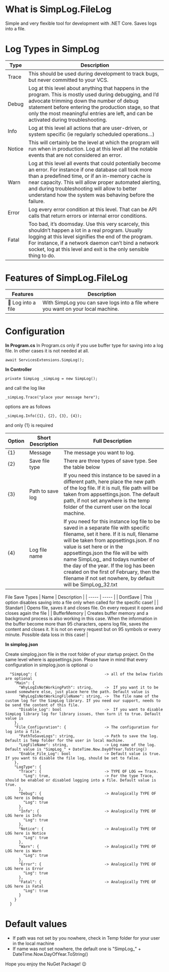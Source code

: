 # What is SimpLog.FileLog
Simple and very flexible tool for development with .NET Core. Saves logs into a file.

# Log Types in SimpLog
| Type | Description |
| ----- | ----- |
| Trace | This should be used during development to track bugs, but never committed to your VCS. |
| Debug | Log at this level about anything that happens in the program. This is mostly used during debugging, and I’d advocate trimming down the number of debug statement before entering the production stage, so that only the most meaningful entries are left, and can be activated during troubleshooting. |
| Info | Log at this level all actions that are user-driven, or system specific (ie regularly scheduled operations…) |
| Notice | This will certainly be the level at which the program will run when in production. Log at this level all the notable events that are not considered an error. |
| Warn | Log at this level all events that could potentially become an error. For instance if one database call took more than a predefined time, or if an in-memory cache is near capacity. This will allow proper automated alerting, and during troubleshooting will allow to better understand how the system was behaving before the failure. |
| Error | Log every error condition at this level. That can be API calls that return errors or internal error conditions. |
| Fatal | Too bad, it’s doomsday. Use this very scarcely, this shouldn’t happen a lot in a real program. Usually logging at this level signifies the end of the program. For instance, if a network daemon can’t bind a network socket, log at this level and exit is the only sensible thing to do. |

# Features of SimpLog.FileLog

| Features | Description |
| ----- | ----- |
| &#128195; Log into a file | With SimpLog you can save logs into a file where you want on your local machine. |

# Configuration

**In Program.cs**
In Program.cs only if you use buffer type for saving into a log file. In other cases it is not needed at all.
```
await ServicesExtensions.SimpLog();
```

**In Controller**

```
private SimpLog _simpLog = new SimpLog();
```

and call the log like
```
_simpLog.Trace("place your message here");
```

options are as follows
```
_simpLog.Info({1}, {2}, {3}, {4}); 
```
and only {1} is required

| Option | Short Description | Full Description |
| ----- | ----- | ----- |
| {1} | Message | The message you want to log. |
| {2} | Save file type | There are three types of save type. See the table below |
| {3} | Path to save log | If you need this instance to be saved in a different path, here place the new path of the log file. If it is null, file path will be taken from appsettings.json. The default path, if not set anywhere is the temp folder of the current user on the local machine. |
| {4} | Log file name | If you need for this instance log file to be saved in a separate file with specific filename, set it here. If it is null, filename will be taken from appsettings.json. If no value is set here or in the appsettings.json the file will be with name SimpLog_ and todays number of the day of the year. If the log has been created on the first of February, then the filename if not set nowhere, by default will be SimpLog_32.txt |

File Save Types
| Name | Description |
| ----- | ----- |
| DontSave | This option disables saving into a file only when called for the specific case! |
| Standart | Opens file, saves it and closes file. On every request it opens and closes again the file |
| BufferMemory | Creates buffer memory and a background process is also working in this case. When the information in the buffer become more than 95 characters, opens log file, saves the content and closes it. It is not on every request but on 95 symbols or every minute. Possible data loss in this case! |

**In simplog.json**

Create simplog.json file in the root folder of your startup project. On the same level where is appsettings.json. Please have in mind that every configuration in simplog.json is optional ☺️

```
  "SimpLog": {                              -> all of the below fields are optional
    "Main": {
      "WhyLogIsNotWorkingPath": string,     ->  If you want it to be saved somewhere else, just place here the path. Default value is
      "WhyLogIsNotWorkingFileName": string, ->  The file name of the custom log for the SimpLog library. If you need our support, needs to be send the content of this file.
      "Disable_Log": bool                   ->  If you want to disable SimpLog library log for library issues, then turn it to true. Default value is
    },
    "File_Configuration": {                 -> The configuration for log into a file.
      "PathToSaveLogs": string,             -> Path to save the log. Default is Temp folder for the user in local machine.
      "LogFileName": string,                -> Log name of the log. Default value is "SimpLog_" + DateTime.Now.DayOfYear.ToString()
      "Enable_File_Log": bool               -> Default value is true. If you want to disable the file log, should be set to false.
    },
    "LogType": {
      "Trace": {                            -> TYPE OF LOG == Trace.
        "Log": true,                        -> For the type Trace, should be enabled or disabled logging into a file. Default value is true.
      },
      "Debug": {                            -> Analogically TYPE OF LOG here is Debug 
        "Log": true
      },
      "Info": {                             -> Analogically TYPE OF LOG here is Info
        "Log": true
      },
      "Notice": {                           -> Analogically TYPE OF LOG here is Notice
        "Log": true
      },
      "Warn": {                             -> Analogically TYPE OF LOG here is Warn
        "Log": true
      },
      "Error": {                            -> Analogically TYPE OF LOG here is Error
        "Log": true
      },
      "Fatal": {                            -> Analogically TYPE OF LOG here is Fatal
        "Log": true
      }
    }
  }
  ```



# Default values

- If path was not set by you nowhere, check in Temp folder for your user in the local machine
- If name was not set nowhere, the default one is "SimpLog_" + DateTime.Now.DayOfYear.ToString()

Hope you enjoy the NuGet Package! 😉
